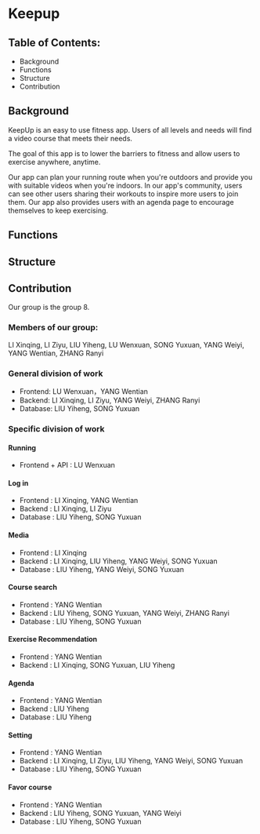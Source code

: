 # Keepup

## Table of Contents:
* Background
* Functions
* Structure
* Contribution

## Background
KeepUp is an easy to use fitness app. Users of all levels and needs will find a video course that meets their needs. 

The goal of this app is to lower the barriers to fitness and allow users to exercise anywhere, anytime.

Our app can plan your running route when you're outdoors and provide you with suitable videos when you're indoors. In our app's community, users can see other users sharing their workouts to inspire more users to join them. Our app also provides users with an agenda page to encourage themselves to keep exercising.

## Functions

## Structure


## Contribution

Our group is the group 8.

### Members of our group:
LI Xinqing,
LI Ziyu,
LIU Yiheng,
LU Wenxuan,
SONG Yuxuan,
YANG Weiyi,
YANG Wentian,
ZHANG Ranyi

### General division of work
* Frontend: LU Wenxuan，YANG Wentian
* Backend: LI Xinqing, LI Ziyu, YANG Weiyi, ZHANG Ranyi
* Database: LIU Yiheng, SONG Yuxuan

### Specific division of work
#### Running
* Frontend + API : LU Wenxuan<br>
#### Log in
* Frontend : LI Xinqing, YANG Wentian
* Backend : LI Xinqing, LI Ziyu
* Database : LIU Yiheng, SONG Yuxuan
#### Media
* Frontend : LI Xinqing
* Backend : LI Xinqing, LIU Yiheng, YANG Weiyi, SONG Yuxuan
* Database : LIU Yiheng, YANG Weiyi, SONG Yuxuan
#### Course search
* Frontend : YANG Wentian
* Backend : LIU Yiheng, SONG Yuxuan, YANG Weiyi, ZHANG Ranyi
* Database : LIU Yiheng, SONG Yuxuan
#### Exercise Recommendation
* Frontend : YANG Wentian
* Backend : LI Xinqing, SONG Yuxuan, LIU Yiheng
#### Agenda
* Frontend : YANG Wentian
* Backend : LIU Yiheng
* Database : LIU Yiheng
#### Setting
* Frontend : YANG Wentian
* Backend : LI Xinqing, LI Ziyu, LIU Yiheng, YANG Weiyi, SONG Yuxuan
* Database : LIU Yiheng, SONG Yuxuan
#### Favor course
* Frontend : YANG Wentian
* Backend : LIU Yiheng, SONG Yuxuan, YANG Weiyi
* Database : LIU Yiheng, SONG Yuxuan

